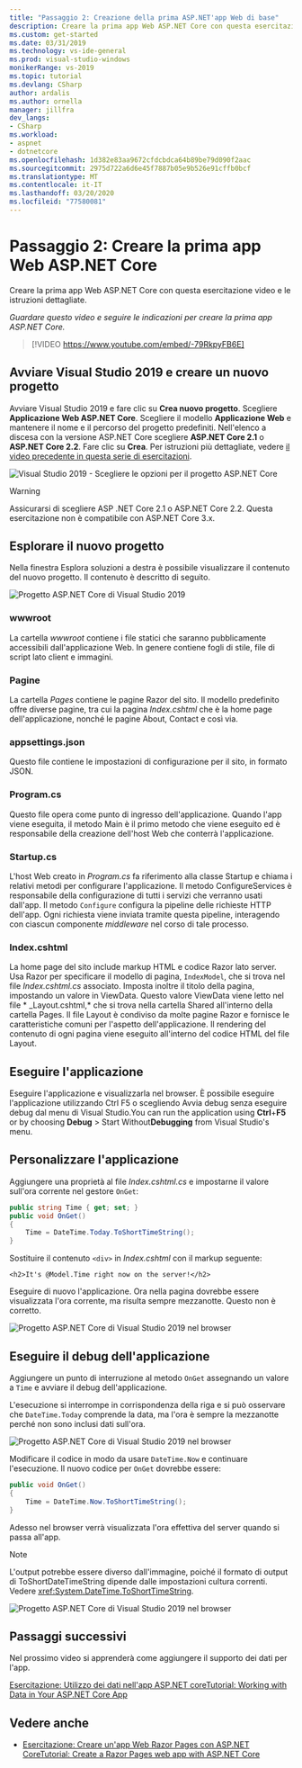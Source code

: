 ```yaml
---
title: "Passaggio 2: Creazione della prima ASP.NET'app Web di base"
description: Creare la prima app Web ASP.NET Core con questa esercitazione video e le istruzioni dettagliate.
ms.custom: get-started
ms.date: 03/31/2019
ms.technology: vs-ide-general
ms.prod: visual-studio-windows
monikerRange: vs-2019
ms.topic: tutorial
ms.devlang: CSharp
author: ardalis
ms.author: ornella
manager: jillfra
dev_langs:
- CSharp
ms.workload:
- aspnet
- dotnetcore
ms.openlocfilehash: 1d382e83aa9672cfdcbdca64b89be79d090f2aac
ms.sourcegitcommit: 2975d722a6d6e45f7887b05e9b526e91cffb0bcf
ms.translationtype: MT
ms.contentlocale: it-IT
ms.lasthandoff: 03/20/2020
ms.locfileid: "77580081"
---
```

# <a name="step-2-create-your-first-aspnet-core-web-app"></a>Passaggio 2: Creare la prima app Web ASP.NET Core

Creare la prima app Web ASP.NET Core con questa esercitazione video e le istruzioni dettagliate.

_Guardare questo video e seguire le indicazioni per creare la prima app ASP.NET Core._

> [!VIDEO https://www.youtube.com/embed/-79RkpyFB6E]

## <a name="start-visual-studio-2019-and-create-a-new-project"></a>Avviare Visual Studio 2019 e creare un nuovo progetto

Avviare Visual Studio 2019 e fare clic su **Crea nuovo progetto**. Scegliere **Applicazione Web ASP.NET Core**. Scegliere il modello **Applicazione Web** e mantenere il nome e il percorso del progetto predefiniti. Nell'elenco a discesa con la versione ASP.NET Core scegliere **ASP.NET Core 2.1** o **ASP.NET Core 2.2**. Fare clic su **Crea**. Per istruzioni più dettagliate, vedere [il video precedente in questa serie di esercitazioni](tutorial-aspnet-core-ef-step-01.md).

![Visual Studio 2019 - Scegliere le opzioni per il progetto ASP.NET Core](media/vs-2019/vs2019-choose-aspnetcore-project.png)

> [!WARNING]
> Assicurarsi di scegliere ASP .NET Core 2.1 o ASP.NET Core 2.2. Questa esercitazione non è compatibile con ASP.NET Core 3.x.

## <a name="explore-the-new-project"></a>Esplorare il nuovo progetto

Nella finestra Esplora soluzioni a destra è possibile visualizzare il contenuto del nuovo progetto. Il contenuto è descritto di seguito.

![Progetto ASP.NET Core di Visual Studio 2019](media/vs-2019/vs2019-solution-explorer.png)

### <a name="wwwroot"></a>wwwroot

La cartella *wwwroot* contiene i file statici che saranno pubblicamente accessibili dall'applicazione Web. In genere contiene fogli di stile, file di script lato client e immagini.

### <a name="pages"></a>Pagine

La cartella *Pages* contiene le pagine Razor del sito. Il modello predefinito offre diverse pagine, tra cui la pagina *Index.cshtml* che è la home page dell'applicazione, nonché le pagine About, Contact e così via.

### <a name="appsettingsjson"></a>appsettings.json

Questo file contiene le impostazioni di configurazione per il sito, in formato JSON.

### <a name="programcs"></a>Program.cs

Questo file opera come punto di ingresso dell'applicazione. Quando l'app viene eseguita, il metodo Main è il primo metodo che viene eseguito ed è responsabile della creazione dell'host Web che conterrà l'applicazione.

### <a name="startupcs"></a>Startup.cs

L'host Web creato in *Program.cs* fa riferimento alla classe Startup e chiama i relativi metodi per configurare l'applicazione. Il metodo ConfigureServices è responsabile della configurazione di tutti i servizi che verranno usati dall'app. Il metodo `Configure` configura la pipeline delle richieste HTTP dell'app. Ogni richiesta viene inviata tramite questa pipeline, interagendo con ciascun componente *middleware* nel corso di tale processo.

### <a name="indexcshtml"></a>Index.cshtml

La home page del sito include markup HTML e codice Razor lato server. Usa Razor per specificare il modello di pagina, `IndexModel`, che si trova nel file *Index.cshtml.cs* associato. Imposta inoltre il titolo della pagina, impostando un valore in ViewData. Questo valore ViewData viene letto nel file * \_Layout.cshtml,* che si trova nella cartella Shared all'interno della cartella Pages. Il file Layout è condiviso da molte pagine Razor e fornisce le caratteristiche comuni per l'aspetto dell'applicazione. Il rendering del contenuto di ogni pagina viene eseguito all'interno del codice HTML del file Layout.

## <a name="run-the-application"></a>Eseguire l'applicazione

Eseguire l'applicazione e visualizzarla nel browser. È possibile eseguire l'applicazione utilizzando Ctrl F5 o scegliendo Avvia debug senza eseguire debug dal menu di Visual Studio.You can run the application using **Ctrl**+**F5** or by choosing **Debug** > Start Without**Debugging** from Visual Studio's menu.

## <a name="customize-the-application"></a>Personalizzare l'applicazione

Aggiungere una proprietà al file *Index.cshtml.cs* e impostarne il valore sull'ora corrente nel gestore `OnGet`:

```csharp
public string Time { get; set; }
public void OnGet()
{
    Time = DateTime.Today.ToShortTimeString();
}
```

Sostituire il contenuto `<div>` in *Index.cshtml* con il markup seguente:

```cshtml
<h2>It's @Model.Time right now on the server!</h2>
```

Eseguire di nuovo l'applicazione. Ora nella pagina dovrebbe essere visualizzata l'ora corrente, ma risulta sempre mezzanotte. Questo non è corretto.

![Progetto ASP.NET Core di Visual Studio 2019 nel browser](media/vs-2019/vs2019-app-in-browser.png)

## <a name="debug-the-application"></a>Eseguire il debug dell'applicazione

Aggiungere un punto di interruzione al metodo `OnGet` assegnando un valore a `Time` e avviare il debug dell'applicazione.

L'esecuzione si interrompe in corrispondenza della riga e si può osservare che `DateTime.Today` comprende la data, ma l'ora è sempre la mezzanotte perché non sono inclusi dati sull'ora. 

![Progetto ASP.NET Core di Visual Studio 2019 nel browser](media/vs-2019/vs2019-breakpoint.png)

Modificare il codice in modo da usare `DateTime.Now` e continuare l'esecuzione. Il nuovo codice per `OnGet` dovrebbe essere:

```csharp
public void OnGet()
{
    Time = DateTime.Now.ToShortTimeString();
}
```

Adesso nel browser verrà visualizzata l'ora effettiva del server quando si passa all'app.

> [!NOTE]
> L'output potrebbe essere diverso dall'immagine, poiché il formato di output di ToShortDateTimeString dipende dalle impostazioni cultura correnti. Vedere <xref:System.DateTime.ToShortTimeString>.

![Progetto ASP.NET Core di Visual Studio 2019 nel browser](media/vs-2019/vs2019-app-fixed-in-browser.png)

## <a name="next-steps"></a>Passaggi successivi

Nel prossimo video si apprenderà come aggiungere il supporto dei dati per l'app.

[Esercitazione: Utilizzo dei dati nell'app ASP.NET coreTutorial: Working with Data in Your ASP.NET Core App](tutorial-aspnet-core-ef-step-03.md)

## <a name="see-also"></a>Vedere anche

- [Esercitazione: Creare un'app Web Razor Pages con ASP.NET CoreTutorial: Create a Razor Pages web app with ASP.NET Core](/aspnet/core/tutorials/razor-pages/?view=aspnetcore-2.1)
